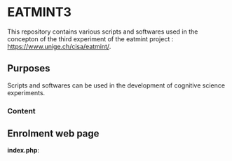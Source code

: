 # EATMINT3

This repository contains various scripts and softwares used in the concepton of the third experiment of the eatmint project : https://www.unige.ch/cisa/eatmint/.

## Purposes

Scripts and softwares can be used in the development of cognitive science experiments. 

### Content

## Enrolment web page

**index.php**: 
